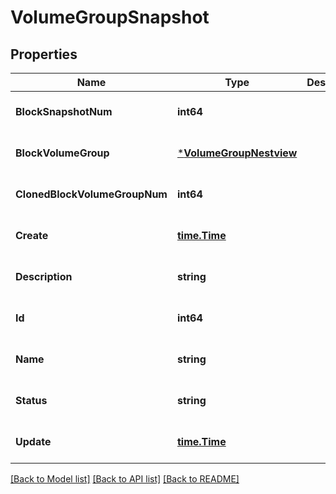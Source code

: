 # VolumeGroupSnapshot

## Properties
Name | Type | Description | Notes
------------ | ------------- | ------------- | -------------
**BlockSnapshotNum** | **int64** |  | [optional] [default to null]
**BlockVolumeGroup** | [***VolumeGroupNestview**](VolumeGroup_Nestview.md) |  | [optional] [default to null]
**ClonedBlockVolumeGroupNum** | **int64** |  | [optional] [default to null]
**Create** | [**time.Time**](time.Time.md) |  | [optional] [default to null]
**Description** | **string** |  | [optional] [default to null]
**Id** | **int64** |  | [optional] [default to null]
**Name** | **string** |  | [optional] [default to null]
**Status** | **string** |  | [optional] [default to null]
**Update** | [**time.Time**](time.Time.md) |  | [optional] [default to null]

[[Back to Model list]](../README.md#documentation-for-models) [[Back to API list]](../README.md#documentation-for-api-endpoints) [[Back to README]](../README.md)


